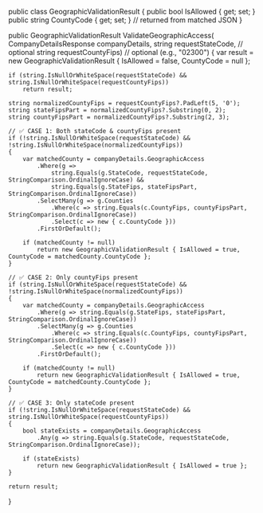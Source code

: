 public class GeographicValidationResult
{
    public bool IsAllowed { get; set; }
    public string CountyCode { get; set; } // returned from matched JSON
}

public GeographicValidationResult ValidateGeographicAccess(
    CompanyDetailsResponse companyDetails,
    string requestStateCode,      // optional
    string requestCountyFips)     // optional (e.g., "02300")
{
    var result = new GeographicValidationResult { IsAllowed = false, CountyCode = null };

    if (string.IsNullOrWhiteSpace(requestStateCode) && string.IsNullOrWhiteSpace(requestCountyFips))
        return result;

    string normalizedCountyFips = requestCountyFips?.PadLeft(5, '0');
    string stateFipsPart = normalizedCountyFips?.Substring(0, 2);
    string countyFipsPart = normalizedCountyFips?.Substring(2, 3);

    // ✅ CASE 1: Both stateCode & countyFips present
    if (!string.IsNullOrWhiteSpace(requestStateCode) && !string.IsNullOrWhiteSpace(normalizedCountyFips))
    {
        var matchedCounty = companyDetails.GeographicAccess
            .Where(g =>
                string.Equals(g.StateCode, requestStateCode, StringComparison.OrdinalIgnoreCase) &&
                string.Equals(g.StateFips, stateFipsPart, StringComparison.OrdinalIgnoreCase))
            .SelectMany(g => g.Counties
                .Where(c => string.Equals(c.CountyFips, countyFipsPart, StringComparison.OrdinalIgnoreCase))
                .Select(c => new { c.CountyCode }))
            .FirstOrDefault();

        if (matchedCounty != null)
            return new GeographicValidationResult { IsAllowed = true, CountyCode = matchedCounty.CountyCode };
    }

    // ✅ CASE 2: Only countyFips present
    if (string.IsNullOrWhiteSpace(requestStateCode) && !string.IsNullOrWhiteSpace(normalizedCountyFips))
    {
        var matchedCounty = companyDetails.GeographicAccess
            .Where(g => string.Equals(g.StateFips, stateFipsPart, StringComparison.OrdinalIgnoreCase))
            .SelectMany(g => g.Counties
                .Where(c => string.Equals(c.CountyFips, countyFipsPart, StringComparison.OrdinalIgnoreCase))
                .Select(c => new { c.CountyCode }))
            .FirstOrDefault();

        if (matchedCounty != null)
            return new GeographicValidationResult { IsAllowed = true, CountyCode = matchedCounty.CountyCode };
    }

    // ✅ CASE 3: Only stateCode present
    if (!string.IsNullOrWhiteSpace(requestStateCode) && string.IsNullOrWhiteSpace(requestCountyFips))
    {
        bool stateExists = companyDetails.GeographicAccess
            .Any(g => string.Equals(g.StateCode, requestStateCode, StringComparison.OrdinalIgnoreCase));

        if (stateExists)
            return new GeographicValidationResult { IsAllowed = true };
    }

    return result;
}
